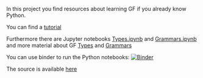 In this project you find resources about learning GF if you already know Python.

You can find a [tutorial](Document.html)

Furthermore there are Jupyter notebooks [Types.ipynb](Types.ipynb) and [Grammars.ipynb](Grammars.ipynb)
and more material about GF [Types](Types.html) and [Grammars](Grammars.html)

You can use binder to run the Python notebooks:
[![Binder](https://mybinder.org/badge.svg)](https://mybinder.org/v2/gh/daherb/GF-for-Python-programmers)

The source is available [here](https://github.com/daherbGF-for-Python-programmers/)